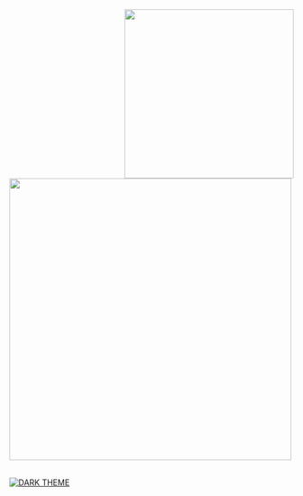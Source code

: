 
<div>

<img src="./img/profil.jpg" width="300" align="right" />

<br/>

<img src="./img/about.jpeg" width="500" />

<br/>

<br/>

[![DARK THEME](https://github-readme-stats.vercel.app/api?username=ALDI33&show_icons=true&theme=dark#gh-dark-mode-only)](https://github.com/ALDI33/ALDI33#gh-dark-mode-only)





